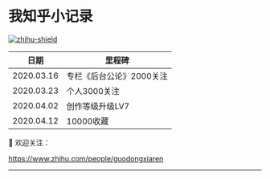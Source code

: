 我知乎小记录
=========
[![zhihu-shield]][zhihu]

|日期|里程碑|
|----|----|
|2020.03.16 | 专栏《后台公论》2000关注
|2020.03.23 | 个人3000关注
|2020.04.02|创作等级升级LV7
|2020.04.12|10000收藏


:pray: 欢迎关注：

 https://www.zhihu.com/people/guodongxiaren

---------------
[zhihu-shield]:https://img.shields.io/badge/dynamic/json?color=0084ff&logo=zhihu&label=%E6%9E%9C%E5%86%BB%E8%99%BE%E4%BB%81&query=%24.data.totalSubs&url=https%3A%2F%2Fapi.spencerwoo.com%2Fsubstats%2F%3Fsource%3Dzhihu%26queryKey%3Dguodongxiaren
[zhihu]: "我的知乎，欢迎关注"
